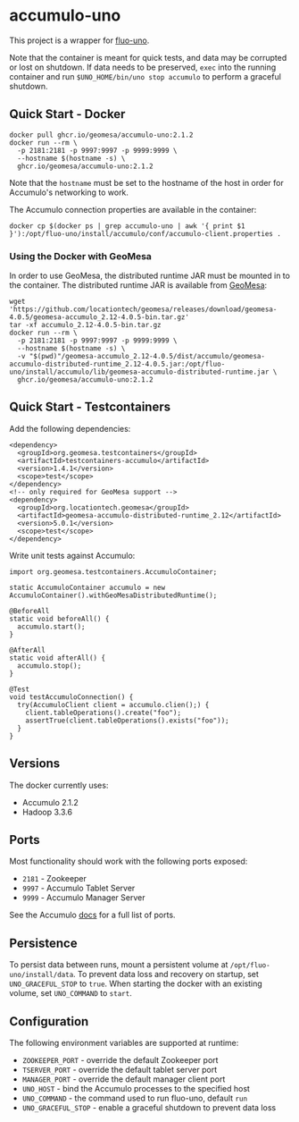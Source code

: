 # accumulo-uno

This project is a wrapper for [fluo-uno](https://github.com/apache/fluo-uno).

Note that the container is meant for quick tests, and data may be corrupted or lost on shutdown. If data needs to be
preserved, `exec` into the running container and run `$UNO_HOME/bin/uno stop accumulo` to perform a graceful shutdown.

## Quick Start - Docker

    docker pull ghcr.io/geomesa/accumulo-uno:2.1.2
    docker run --rm \
      -p 2181:2181 -p 9997:9997 -p 9999:9999 \
      --hostname $(hostname -s) \
      ghcr.io/geomesa/accumulo-uno:2.1.2

Note that the `hostname` must be set to the hostname of the host in order for Accumulo's networking to work.

The Accumulo connection properties are available in the container:

    docker cp $(docker ps | grep accumulo-uno | awk '{ print $1 }'):/opt/fluo-uno/install/accumulo/conf/accumulo-client.properties .

### Using the Docker with GeoMesa

In order to use GeoMesa, the distributed runtime JAR must be mounted in to the container. The distributed runtime
JAR is available from [GeoMesa](https://github.com/locationtech/geomesa/releases):

    wget 'https://github.com/locationtech/geomesa/releases/download/geomesa-4.0.5/geomesa-accumulo_2.12-4.0.5-bin.tar.gz'
    tar -xf accumulo_2.12-4.0.5-bin.tar.gz
    docker run --rm \
      -p 2181:2181 -p 9997:9997 -p 9999:9999 \
      --hostname $(hostname -s) \
      -v "$(pwd)"/geomesa-accumulo_2.12-4.0.5/dist/accumulo/geomesa-accumulo-distributed-runtime_2.12-4.0.5.jar:/opt/fluo-uno/install/accumulo/lib/geomesa-accumulo-distributed-runtime.jar \
      ghcr.io/geomesa/accumulo-uno:2.1.2

## Quick Start - Testcontainers

Add the following dependencies:

    <dependency>
      <groupId>org.geomesa.testcontainers</groupId>
      <artifactId>testcontainers-accumulo</artifactId>
      <version>1.4.1</version>
      <scope>test</scope>
    </dependency>
    <!-- only required for GeoMesa support -->
    <dependency>
      <groupId>org.locationtech.geomesa</groupId>
      <artifactId>geomesa-accumulo-distributed-runtime_2.12</artifactId>
      <version>5.0.1</version>
      <scope>test</scope>
    </dependency>

Write unit tests against Accumulo:

    import org.geomesa.testcontainers.AccumuloContainer;

    static AccumuloContainer accumulo = new AccumuloContainer().withGeoMesaDistributedRuntime();
    
    @BeforeAll
    static void beforeAll() {
      accumulo.start();
    }
    
    @AfterAll
    static void afterAll() {
      accumulo.stop();
    }

    @Test
    void testAccumuloConnection() {
      try(AccumuloClient client = accumulo.clien();) {
        client.tableOperations().create("foo");
        assertTrue(client.tableOperations().exists("foo"));
      }
    }
    
## Versions

The docker currently uses:

* Accumulo 2.1.2
* Hadoop 3.3.6

## Ports

Most functionality should work with the following ports exposed:

* `2181` - Zookeeper
* `9997` - Accumulo Tablet Server
* `9999` - Accumulo Manager Server

See the Accumulo [docs](https://accumulo.apache.org/docs/2.x/administration/in-depth-install#network) for a full list of ports.

## Persistence

To persist data between runs, mount a persistent volume at `/opt/fluo-uno/install/data`. To prevent data loss
and recovery on startup, set `UNO_GRACEFUL_STOP` to `true`. When starting the docker with an existing volume,
set `UNO_COMMAND` to `start`. 

## Configuration

The following environment variables are supported at runtime:

* `ZOOKEEPER_PORT` - override the default Zookeeper port
* `TSERVER_PORT` - override the default tablet server port
* `MANAGER_PORT` - override the default manager client port
* `UNO_HOST` - bind the Accumulo processes to the specified host
* `UNO_COMMAND` - the command used to run fluo-uno, default `run`
* `UNO_GRACEFUL_STOP` - enable a graceful shutdown to prevent data loss
